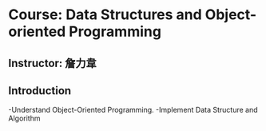 # Course: Data Structures and Object-oriented Programming
## Instructor: 詹力韋
## Introduction
-Understand Object-Oriented Programming. 
-Implement Data Structure and Algorithm


